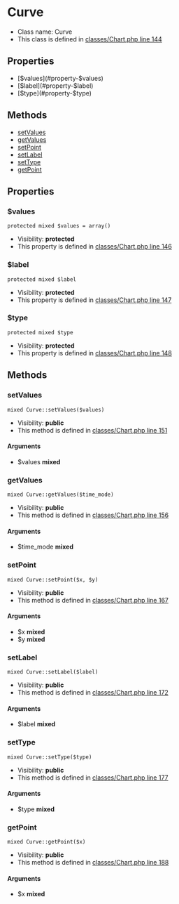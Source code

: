 Curve
===============






* Class name: Curve
* This class is defined in [classes/Chart.php line 144](https://github.com/PrestaShop/PrestaShop/blob/1.6.1.1/classes/Chart.php#L144)





Properties
----------

* [$values](#property-$values)
* [$label](#property-$label)
* [$type](#property-$type)

Methods
-------
* [setValues](#method-setValues)
* [getValues](#method-getValues)
* [setPoint](#method-setPoint)
* [setLabel](#method-setLabel)
* [setType](#method-setType)
* [getPoint](#method-getPoint)




Properties
----------


### <a name="property-$values"></a>$values

    protected mixed $values = array()





* Visibility: **protected**
* This property is defined in [classes/Chart.php line 146](https://github.com/PrestaShop/PrestaShop/blob/1.6.1.1/classes/Chart.php#L146)


### <a name="property-$label"></a>$label

    protected mixed $label





* Visibility: **protected**
* This property is defined in [classes/Chart.php line 147](https://github.com/PrestaShop/PrestaShop/blob/1.6.1.1/classes/Chart.php#L147)


### <a name="property-$type"></a>$type

    protected mixed $type





* Visibility: **protected**
* This property is defined in [classes/Chart.php line 148](https://github.com/PrestaShop/PrestaShop/blob/1.6.1.1/classes/Chart.php#L148)


Methods
-------


### <a name="method-setValues"></a>setValues

    mixed Curve::setValues($values)





* Visibility: **public**
* This method is defined in [classes/Chart.php line 151](https://github.com/PrestaShop/PrestaShop/blob/1.6.1.1/classes/Chart.php#L151)


#### Arguments
* $values **mixed**



### <a name="method-getValues"></a>getValues

    mixed Curve::getValues($time_mode)





* Visibility: **public**
* This method is defined in [classes/Chart.php line 156](https://github.com/PrestaShop/PrestaShop/blob/1.6.1.1/classes/Chart.php#L156)


#### Arguments
* $time_mode **mixed**



### <a name="method-setPoint"></a>setPoint

    mixed Curve::setPoint($x, $y)





* Visibility: **public**
* This method is defined in [classes/Chart.php line 167](https://github.com/PrestaShop/PrestaShop/blob/1.6.1.1/classes/Chart.php#L167)


#### Arguments
* $x **mixed**
* $y **mixed**



### <a name="method-setLabel"></a>setLabel

    mixed Curve::setLabel($label)





* Visibility: **public**
* This method is defined in [classes/Chart.php line 172](https://github.com/PrestaShop/PrestaShop/blob/1.6.1.1/classes/Chart.php#L172)


#### Arguments
* $label **mixed**



### <a name="method-setType"></a>setType

    mixed Curve::setType($type)





* Visibility: **public**
* This method is defined in [classes/Chart.php line 177](https://github.com/PrestaShop/PrestaShop/blob/1.6.1.1/classes/Chart.php#L177)


#### Arguments
* $type **mixed**



### <a name="method-getPoint"></a>getPoint

    mixed Curve::getPoint($x)





* Visibility: **public**
* This method is defined in [classes/Chart.php line 188](https://github.com/PrestaShop/PrestaShop/blob/1.6.1.1/classes/Chart.php#L188)


#### Arguments
* $x **mixed**



